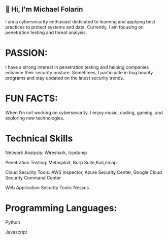 ## 👋 Hi, I'm Michael Folarin

I am a cybersecurity enthusiast dedicated to learning and applying best practices to protect systems and data. Currently, I am focusing on penetration testing and threat analysis. 

# PASSION:
I have a strong interest in penetration testing and helping companies enhance their security posture. Sometimes, I participate in bug bounty programs and stay updated on the latest security trends.

# FUN FACTS:
When I’m not working on cybersecurity, I enjoy music, coding, gaming, and exploring new technologies.

# Technical Skills
 Network Analysis: Wireshark, tcpdump
 
Penetration Testing: Metasploit, Burp Suite,Kali,nmap

Cloud Security Tools: AWS Inspector, Azure Security Center, Google Cloud Security Command Center

Web Application Security Tools: Nessus


# Programming Languages:
Python

Javascript



